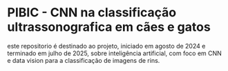 # PIBIC - CNN na classificação ultrassonografica em cães e gatos
este repositorio é destinado ao projeto, iniciado em agosto de 2024 e terminado em julho de 2025, sobre inteligência artificial, com foco em CNN e data vision para a classificação de imagens de rins. 
